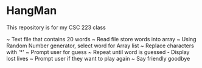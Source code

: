 # HangMan
This repository is for my CSC 223 class


~ Text file that contains 20 words
~ Read file store words into array
~ Using Random Number generator, select word for Array list
~ Replace characters with '*'
~ Prompt user for guess
~ Repeat until word is guessed - Display lost lives
~ Prompt user if they want to play again
~ Say friendly goodbye